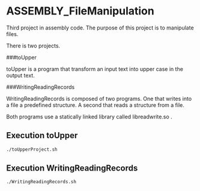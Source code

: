 # ASSEMBLY_FileManipulation

Third project in assembly code. The purpose of this project is to manipulate files.

There is two projects.

###toUpper

toUpper is a program that transform an input text into upper case in the output text. 

###WritingReadingRecords

WritingReadingRecords is composed of two programs. One that writes into a file a predefined structure. A second that reads a structure from a file.

Both programs use a statically linked library called libreadwrite.so .

## Execution toUpper
 

```bash
./toUpperProject.sh
```

## Execution WritingReadingRecords
 

```bash
./WritingReadingRecords.sh
```
